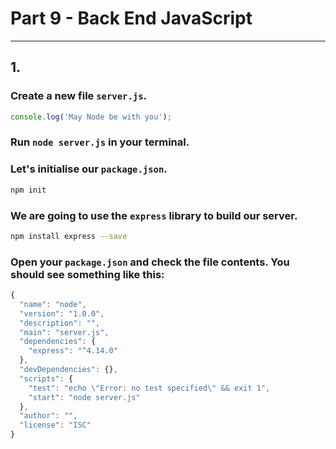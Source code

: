 # Part 9 - Back End JavaScript
---
## 1.
### Create a new file `server.js`. 

```javascript
console.log('May Node be with you');

```
### Run `node server.js` in your terminal.

### Let's initialise our `package.json`.
```bash
npm init
```

### We are going to use the `express` library to build our server.

```bash
npm install express --save
```

### Open your `package.json` and check the file contents. You should see something like this:

```javascript
{
  "name": "node",
  "version": "1.0.0",
  "description": "",
  "main": "server.js",
  "dependencies": {
    "express": "^4.14.0"
  },
  "devDependencies": {},
  "scripts": {
    "test": "echo \"Error: no test specified\" && exit 1",
    "start": "node server.js"
  },
  "author": "",
  "license": "ISC"
}

```





